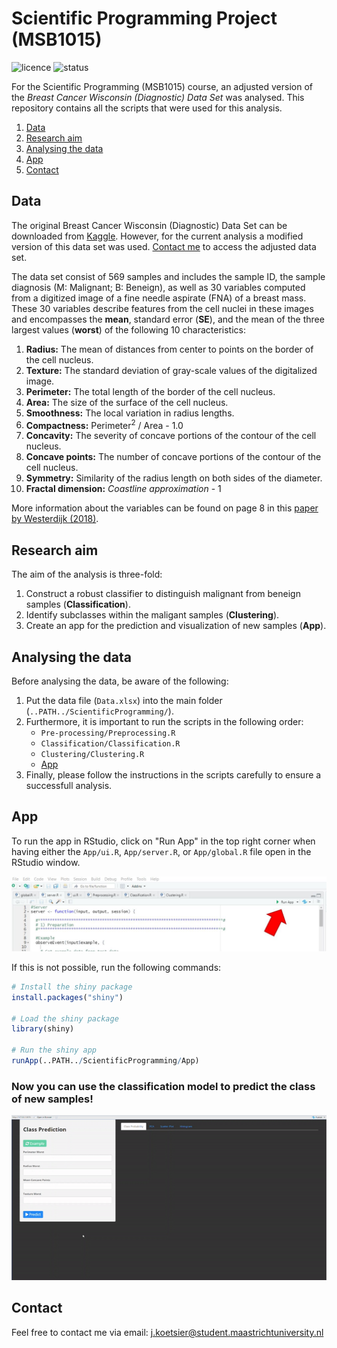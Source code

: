 # Scientific Programming Project (MSB1015)
![licence](https://badgen.net/badge/licence/MIT/green)
![status](https://badgen.net/badge/status/building/orange)

For the Scientific Programming (MSB1015) course, an adjusted version of the *Breast Cancer Wisconsin (Diagnostic) Data Set* was analysed. This repository contains all the scripts that were used for this analysis.

1. [Data](#Data)
2. [Research aim](#Research-aim)
3. [Analysing the data](#Analysing-the-data)
4. [App](#App)
5. [Contact](#Contact)

## Data
The original Breast Cancer Wisconsin (Diagnostic) Data Set can be downloaded from [Kaggle](https://www.kaggle.com/datasets/uciml/breast-cancer-wisconsin-data). However, for the current analysis a modified version of this data set was used. [Contact me](#Contact) to access the adjusted data set.

The data set consist of 569 samples and includes the sample ID, the sample diagnosis (M: Malignant; B: Beneign), as well as 30 variables computed from a digitized image of a fine needle aspirate (FNA) of a breast mass. These 30 variables describe features from the cell nuclei in these images and encompasses the **mean**, standard error (**SE**), and the mean of the three largest values (**worst**) of the following 10 characteristics:
1. **Radius:** The mean of distances from center to points on the border of the cell nucleus.
2. **Texture:** The standard deviation of gray-scale values of the digitalized image.
3. **Perimeter:** The total length of the border of the cell nucleus.
4. **Area:** The size of the surface of the cell nucleus.
5. **Smoothness:** The local variation in radius lengths.
6. **Compactness:** Perimeter<sup>2</sup> / Area - 1.0
7. **Concavity:** The severity of concave portions of the contour of the cell nucleus.
8. **Concave points:** The number of concave portions of the contour of the cell nucleus.
9. **Symmetry:** Similarity of the radius length on both sides of the diameter.
10. **Fractal dimension:** *Coastline approximation* - 1

More information about the variables can be found on page 8 in this [paper by Westerdijk (2018)](https://www.math.vu.nl/~sbhulai/papers/paper-westerdijk.pdf).

## Research aim
The aim of the analysis is three-fold:
1. Construct a robust classifier to distinguish malignant from beneign samples (**Classification**).
2. Identify subclasses within the maligant samples (**Clustering**).
3. Create an app for the prediction and visualization of new samples (**App**).

## Analysing the data
Before analysing the data, be aware of the following:

1. Put the data file (`Data.xlsx`) into the main folder (`..PATH../ScientificProgramming/`).
2. Furthermore, it is important to run the scripts in the following order:
    * `Pre-processing/Preprocessing.R`
    * `Classification/Classification.R`
    * `Clustering/Clustering.R`
    * [App](#App)
3. Finally, please follow the instructions in the scripts carefully to ensure a successfull analysis.


## App
To run the app in RStudio, click on "Run App" in the top right corner when having either the `App/ui.R`, `App/server.R`, or `App/global.R` file open in the RStudio window.

![Start App](/Figures/StartApp.JPG?raw=true "Start App")

If this is not possible, run the following commands:
```r
# Install the shiny package
install.packages("shiny")

# Load the shiny package
library(shiny)

# Run the shiny app
runApp(..PATH../ScientificProgramming/App)
```
 ### Now you can use the classification model to predict the class of new samples!
 
![App Demo](/Figures/AppDemo.gif?raw=true "App Demo")


## Contact
Feel free to contact me via email: j.koetsier@student.maastrichtuniversity.nl
